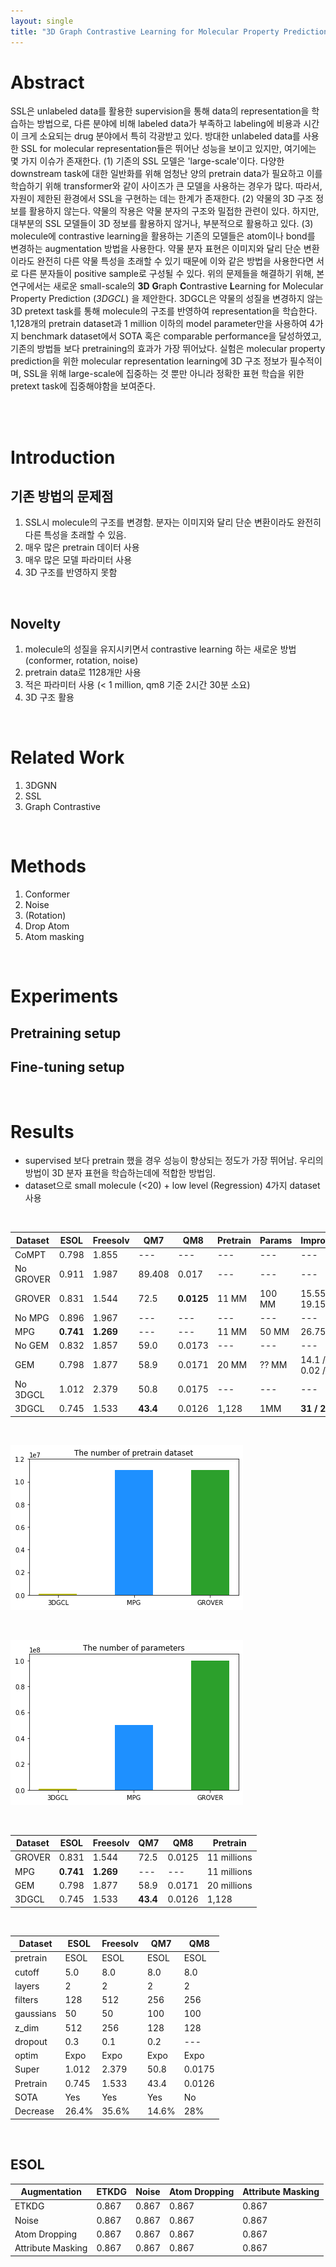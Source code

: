 ```yaml
---
layout: single
title: "3D Graph Contrastive Learning for Molecular Property Prediction"
---
```


# Abstract
SSL은 unlabeled data를 활용한 supervision을 통해 data의 representation을 학습하는 방법으로, 다른 분야에 비해 labeled data가 부족하고 labeling에 비용과 시간이 크게 소요되는 drug 분야에서 특히 각광받고 있다. 방대한 unlabeled data를 사용한 SSL for molecular representation들은 뛰어난 성능을 보이고 있지만, 여기에는 몇 가지 이슈가 존재한다. (1) 기존의 SSL 모델은 'large-scale'이다. 다양한 downstream task에 대한 일반화를 위해 엄청난 양의 pretrain data가 필요하고 이를 학습하기 위해 transformer와 같이 사이즈가 큰 모델을 사용하는 경우가 많다. 따라서, 자원이 제한된 환경에서 SSL을 구현하는 데는 한계가 존재한다. (2) 약물의 3D 구조 정보를 활용하지 않는다. 약물의 작용은 약물 분자의 구조와 밀접한 관련이 있다. 하지만, 대부분의 SSL 모델들이 3D 정보를 활용하지 않거나, 부분적으로 활용하고 있다. (3) molecule에 contrastive learning을 활용하는 기존의 모델들은 atom이나 bond를 변경하는 augmentation 방법을 사용한다. 약물 분자 표현은 이미지와 달리 단순 변환이라도 완전히 다른 약물 특성을 초래할 수 있기 때문에 이와 같은 방법을 사용한다면 서로 다른 분자들이 positive sample로 구성될 수 있다. 위의 문제들을 해결하기 위해, 본 연구에서는 새로운 small-scale의 **3D** **G**raph **C**ontrastive **L**earning for Molecular Property Prediction (*3DGCL*) 을 제안한다. 3DGCL은 약물의 성질을 변경하지 않는 3D pretext task를 통해 molecule의 구조를 반영하여 representation을 학습한다. 1,128개의 pretrain dataset과 1 million 이하의 model parameter만을 사용하여 4가지 benchmark dataset에서 SOTA 혹은 comparable performance을 달성하였고, 기존의 방법들 보다 pretraining의 효과가 가장 뛰어났다. 실험은 molecular property prediction을 위한 molecular representation learning에 3D 구조 정보가 필수적이며, SSL을 위해 large-scale에 집중하는 것 뿐만 아니라 정확한 표현 학습을 위한 pretext task에 집중해야함을 보여준다.

<br />
<br />

# Introduction
## 기존 방법의 문제점
1. SSL시 molecule의 구조를 변경함. 분자는 이미지와 달리 단순 변환이라도 완전히 다른 특성을 초래할 수 있음.
2. 매우 많은 pretrain 데이터 사용
3. 매우 많은 모델 파라미터 사용
4. 3D 구조를 반영하지 못함
<br />

## Novelty
1. molecule의 성질을 유지시키면서 contrastive learning 하는 새로운 방법 (conformer, rotation, noise)
2. pretrain data로 1128개만 사용
3. 적은 파라미터 사용 (< 1 million, qm8 기준 2시간 30분 소요)
4. 3D 구조 활용

<br />

# Related Work
1. 3DGNN
2. SSL
3. Graph Contrastive

<br />

# Methods
1. Conformer
2. Noise
3. (Rotation)
4. Drop Atom
5. Atom masking
<br />

# Experiments
## Pretraining setup
## Fine-tuning setup
<br />

# Results
- supervised 보다 pretrain 했을 경우 성능이 향상되는 정도가 가장 뛰어남. 우리의 방법이 3D 분자 표현을 학습하는데에 적합한 방법임.
- dataset으로 small molecule (<20) + low level (Regression) 4가지 dataset 사용
<br />

|Dataset  |ESOL   |Freesolv| QM7   | QM8    |Pretrain| Params | Improvement |
|---      |---    |---     | ---   | ---    | ---    | ---    |--- |
|CoMPT    | 0.798 | 1.855  | ---   | ---    | ---    | ---    |--- |
|No GROVER| 0.911 | 1.987  | 89.408| 0.017  | ---    | ---    |--- |
|GROVER   | 0.831 | 1.544  | 72.5  |**0.0125**| 11 MM|100 MM| 15.55 / 19.15  |
|No MPG   | 0.896 | 1.967  | ---   | ---    | ---    | ---    |--- |
|MPG      |**0.741**|**1.269**|--- | ---    | 11 MM  | 50 MM  | 26.75 / -- |
|No GEM   | 0.832 | 1.857  | 59.0  | 0.0173 | ---    | ---    |--- |
|GEM      | 0.798 | 1.877  | 58.9  | 0.0171 | 20 MM  | ?? MM  | 14.1 / -0.1 / 0.02 / 1.2  |
|No 3DGCL | 1.012 | 2.379  | 50.8  | 0.0175 | ---    | ---    | --- |
|3DGCL    | 0.745 | 1.533  |**43.4**| 0.0126| 1,128  |1MM     | **31 / 26.15** |

<br />

![pretrain](../images/2022-01-29-3DGCL/pretrain.png)

<br />

![params](../images/2022-01-29-3DGCL/params.png)

<br />

|Dataset  |ESOL     |Freesolv | QM7     | QM8    |  Pretrain  |
|---      |---      |---      | ---     | ---    |     ---    |
|GROVER   | 0.831   | 1.544   | 72.5    | 0.0125 | 11 millions|
|MPG      |**0.741**|**1.269**|---      | ---    | 11 millions|
|GEM      |0.798    |1.877    |58.9     | 0.0171 | 20 millions|
|3DGCL    | 0.745   | 1.533   | **43.4**| 0.0126 | 1,128      |

<br />


|Dataset  |ESOL   |Freesolv| QM7   | QM8    |  
|---      |---    |---     | ---   | ---    |
|pretrain | ESOL  | ESOL   | ESOL  | ESOL   |
|cutoff   | 5.0   | 8.0    | 8.0   | 8.0    |
|layers   | 2     | 2      | 2     | 2      | 
|filters  | 128   | 512    | 256   | 256    |
|gaussians| 50    | 50     | 100   | 100    |
|z_dim    | 512   | 256    | 128   | 128    | 
|dropout  | 0.3   | 0.1    | 0.2   | ---    | 
|optim    | Expo  | Expo   | Expo  | Expo   | 
|Super    | 1.012 | 2.379  | 50.8  | 0.0175 | 
|Pretrain | 0.745 | 1.533  | 43.4  | 0.0126 | 
|SOTA     | Yes   | Yes    | Yes   | No     | 
|Decrease | 26.4% | 35.6%  | 14.6% | 28%    | 

<br />

## ESOL
|Augmentation|ETKDG|Noise|Atom Dropping|Attribute Masking|
|---|---|---|---|---|
|ETKDG             | 0.867 | 0.867 | 0.867 | 0.867 |
|Noise             | 0.867 | 0.867 | 0.867 | 0.867 |
|Atom Dropping     | 0.867 | 0.867 | 0.867 | 0.867 |
|Attribute Masking | 0.867 | 0.867 | 0.867 | 0.867 |

<br />
